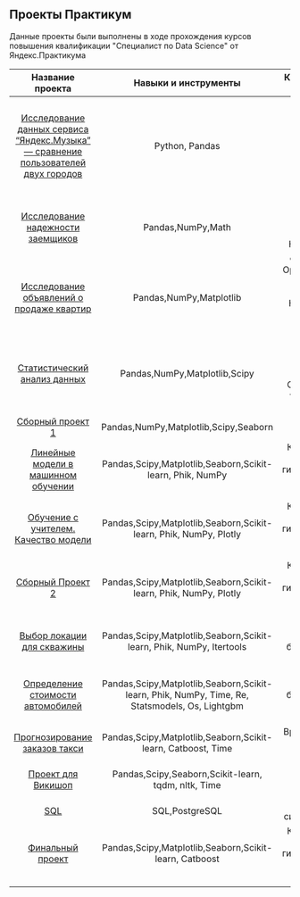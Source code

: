 ## Проекты Практикум

Данные проекты были выполнены в ходе прохождения курсов повышения квалификации "Специалист по Data Science"  от Яндекс.Практикума

| Название проекта | Навыки и инструменты | Ключевые слова проекта |
| :-----------: | :--------: | :--------: |
|  |  |  |
| [Исследование данных сервиса “Яндекс.Музыка” — сравнение пользователей двух городов](https://github.com/ValentinaZubareva2906/yandex_practicum/tree/main/%D0%BF%D1%80%D0%BE%D0%B5%D0%BA%D1%82%20%E2%84%961%20%22%D0%9C%D1%83%D0%B7%D1%8B%D0%BA%D0%B0%20%D0%AF%D0%BD%D0%B4%D0%B5%D0%BA%D1%81%D0%B0%22) | Python, Pandas | Обработка данных, Дубликаты, Пропуски, Логическая индексация, Группировка, Сортировка |
| [Исследование надежности заемщиков](https://github.com/ValentinaZubareva2906/yandex_practicum/tree/main/%D0%BF%D1%80%D0%BE%D0%B5%D0%BA%D1%82%20%E2%84%962%20%22%D0%98%D1%81%D1%81%D0%BB%D0%B5%D0%B4%D0%BE%D0%B2%D0%B0%D0%BD%D0%B8%D0%B5%20%D0%BD%D0%B0%D0%B4%D0%B5%D0%B6%D0%BD%D0%BE%D1%81%D1%82%D0%B8%20%D0%B7%D0%B0%D0%B5%D0%BC%D1%89%D0%B8%D0%BA%D0%BE%D0%B2%22) |Pandas,NumPy,Math |Обработка данных, Дубликаты, Пропуски, Категоризация, Декомпозиция |
| [Исследование объявлений о продаже квартир](https://github.com/ValentinaZubareva2906/yandex_practicum/tree/main/%D0%BF%D1%80%D0%BE%D0%B5%D0%BA%D1%82%20%E2%84%963%20%22%D0%98%D1%81%D1%81%D0%BB%D0%B5%D0%B4%D0%BE%D0%B2%D0%B0%D0%BD%D0%B8%D0%B5%20%D0%BE%D0%B1%D1%8A%D1%8F%D0%B2%D0%BB%D0%B5%D0%BD%D0%B8%D0%B9%20%D0%BE%20%D0%BF%D1%80%D0%BE%D0%B4%D0%B0%D0%B6%D0%B5%20%D0%BA%D0%B2%D0%B0%D1%80%D1%82%D0%B8%D1%80%22) | Pandas,NumPy,Matplotlib |  Оработка данных, Histogram, Boxplot, Категоризация, Фрод-мониторинг|
| [ Статистический анализ данных](https://github.com/ValentinaZubareva2906/yandex_practicum/tree/main/%D0%BF%D1%80%D0%BE%D0%B5%D0%BA%D1%82%20%E2%84%964%20%22%20%D0%A1%D1%82%D0%B0%D1%82%D0%B8%D1%81%D1%82%D0%B8%D1%87%D0%B5%D1%81%D0%BA%D0%B8%D0%B9%20%D0%B0%D0%BD%D0%B0%D0%BB%D0%B8%D0%B7%20%D0%B4%D0%B0%D0%BD%D0%BD%D1%8B%D1%85%22) | Pandas,NumPy,Matplotlib,Scipy |  Обработка данных, Histogram, Boxplot, Статистический тест, Критерий Стьюдента |
| [Сборный проект 1](https://github.com/ValentinaZubareva2906/yandex_practicum/tree/main/%D0%BF%D1%80%D0%BE%D0%B5%D0%BA%D1%82%20%E2%84%965%20%22%D0%A1%D0%B1%D0%BE%D1%80%D0%BD%D1%8B%D0%B9%20%D0%BF%D1%80%D0%BE%D0%B5%D0%BA%D1%82%201%22) | Pandas,NumPy,Matplotlib,Scipy,Seaborn | Аналитика |
| [Линейные модели в машинном обучении](https://github.com/ValentinaZubareva2906/yandex_practicum/tree/main/%D0%BF%D1%80%D0%BE%D0%B5%D0%BA%D1%82%20%E2%84%966%20%22%20%D0%9B%D0%B8%D0%BD%D0%B5%D0%B9%D0%BD%D1%8B%D0%B5%20%D0%BC%D0%BE%D0%B4%D0%B5%D0%BB%D0%B8%20%D0%B2%20%D0%BC%D0%B0%D1%88%D0%B8%D0%BD%D0%BD%D0%BE%D0%BC%20%D0%BE%D0%B1%D1%83%D1%87%D0%B5%D0%BD%D0%B8%D0%B8%22) | Pandas,Scipy,Matplotlib,Seaborn,Scikit-learn, Phik, NumPy|  Классификация, Подбор гиперпараметров, Выбор модели МО|
| [Обучение с учителем. Качество модели](https://github.com/ValentinaZubareva2906/yandex_practicum/tree/main/%D0%BF%D1%80%D0%BE%D0%B5%D0%BA%D1%82%20%E2%84%966%20%22%20%D0%9B%D0%B8%D0%BD%D0%B5%D0%B9%D0%BD%D1%8B%D0%B5%20%D0%BC%D0%BE%D0%B4%D0%B5%D0%BB%D0%B8%20%D0%B2%20%D0%BC%D0%B0%D1%88%D0%B8%D0%BD%D0%BD%D0%BE%D0%BC%20%D0%BE%D0%B1%D1%83%D1%87%D0%B5%D0%BD%D0%B8%D0%B8%22) | Pandas,Scipy,Matplotlib,Seaborn,Scikit-learn, Phik,  NumPy, Plotly|  Классификация, Подбор гиперпараметров, Выбор модели МО|
| [Сборный Проект 2](https://github.com/ValentinaZubareva2906/yandex_practicum/tree/main/%D0%BF%D1%80%D0%BE%D0%B5%D0%BA%D1%82%20%E2%84%967%20%22%D0%A1%D0%B1%D0%BE%D1%80%D0%BD%D1%8B%D0%B9%20%D0%9F%D1%80%D0%BE%D0%B5%D0%BA%D1%82%202%22)| Pandas,Scipy,Matplotlib,Seaborn,Scikit-learn, Phik,  NumPy, Plotly|  Классификация, Подбор гиперпараметров, Выбор модели МО|
| [Выбор локации для скважины](https://github.com/ValentinaZubareva2906/yandex_practicum/tree/main/%D0%BF%D1%80%D0%BE%D0%B5%D0%BA%D1%82%20%E2%84%968%20%22%D0%92%D1%8B%D0%B1%D0%BE%D1%80%20%D0%BB%D0%BE%D0%BA%D0%B0%D1%86%D0%B8%D0%B8%20%D0%B4%D0%BB%D1%8F%20%D1%81%D0%BA%D0%B2%D0%B0%D0%B6%D0%B8%D0%BD%D1%8B%22)| Pandas,Scipy,Matplotlib,Seaborn,Scikit-learn, Phik,  NumPy,  Itertools|  Регрессия, Разработка бизнес-модели, Бутстреп|
| [Определение стоимости автомобилей](https://github.com/ValentinaZubareva2906/yandex_practicum/tree/main/%D0%BF%D1%80%D0%BE%D0%B5%D0%BA%D1%82%20%E2%84%968%20%22%D0%92%D1%8B%D0%B1%D0%BE%D1%80%20%D0%BB%D0%BE%D0%BA%D0%B0%D1%86%D0%B8%D0%B8%20%D0%B4%D0%BB%D1%8F%20%D1%81%D0%BA%D0%B2%D0%B0%D0%B6%D0%B8%D0%BD%D1%8B%22)| Pandas,Scipy,Matplotlib,Seaborn,Scikit-learn, Phik,  NumPy,  Time, Re, Statsmodels, Os, Lightgbm|  Регрессия, Разработка бизнес-модели, Градиентный бустинг|
| [Прогнозирование заказов такси](https://github.com/ValentinaZubareva2906/yandex_practicum/tree/main/%D0%BF%D1%80%D0%BE%D0%B5%D0%BA%D1%82%20%E2%84%9610%20%22%D0%9F%D1%80%D0%BE%D0%B3%D0%BD%D0%BE%D0%B7%D0%B8%D1%80%D0%BE%D0%B2%D0%B0%D0%BD%D0%B8%D0%B5%20%D0%B7%D0%B0%D0%BA%D0%B0%D0%B7%D0%BE%D0%B2%20%D1%82%D0%B0%D0%BA%D1%81%D0%B8%22)| Pandas,Scipy,Matplotlib,Seaborn,Scikit-learn, Catboost,  Time|  Временные ряды, Регрессия, Предсказания|
| [Проект для Викишоп](https://github.com/ValentinaZubareva2906/yandex_practicum/tree/main/%D0%BF%D1%80%D0%BE%D0%B5%D0%BA%D1%82%20%E2%84%9611%20%22%D0%9F%D1%80%D0%BE%D0%B5%D0%BA%D1%82%20%D0%B4%D0%BB%D1%8F%20%D0%92%D0%B8%D0%BA%D0%B8%D1%88%D0%BE%D0%BF%22)| Pandas,Scipy,Seaborn,Scikit-learn, tqdm, nltk,  Time| Oбработка естественного языка|
| [SQL](https://github.com/ValentinaZubareva2906/yandex_practicum/tree/main/%D0%BF%D1%80%D0%BE%D0%B5%D0%BA%D1%82%20%E2%84%9613%20SQL%20)| SQL,PostgreSQL | Базы данных, синтез признаков|
| [Финальный проект](https://github.com/ValentinaZubareva2906/yandex_practicum/tree/main/%D0%BF%D1%80%D0%BE%D0%B5%D0%BA%D1%82%20%E2%84%9614%20%22%D0%A4%D0%B8%D0%BD%D0%B0%D0%BB%D1%8C%D0%BD%D1%8B%D0%B9%20%D0%BF%D1%80%D0%BE%D0%B5%D0%BA%D1%82%22)| Pandas,Scipy,Matplotlib,Seaborn,Scikit-learn, Catboost |Классификация, Подбор гиперпараметров, Выбор модели МО|
|  |  |  |

